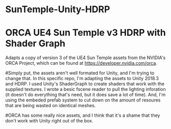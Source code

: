 # SunTemple-Unity-HDRP
#
# ORCA UE4 Sun Temple v3 HDRP with Shader Graph

Adapts a copy of version 3 of the UE4 Sun Temple assets from the NVIDIA's ORCA Project, which can be found at https://developer.nvidia.com/orca.

#Simply put, the assets aren't well formated for Unity, and I'm trying to change that. In this specific repo, I'm adapting the assets to Unity 2018.3 and HDRP. I used Unity's ShaderGraph to create shaders that work with the supplied textures. I wrote a besic fscene reader to pull the lighting inforation (it doesn't do everything that's need, but it does save a lot of time). And, I'm using the embeded prefab system to cut down on the amount of resoures that are being wasted on identical meshes.

#ORCA has some really nice assets, and I think that it's a shame that they don't work with Unity right out of the box.
